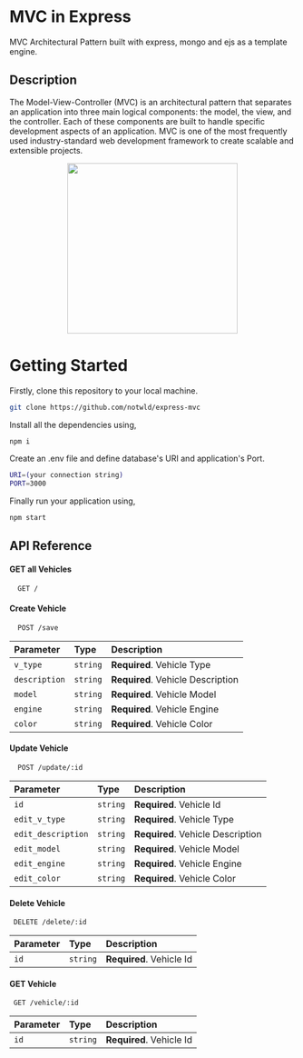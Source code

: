 # MVC in Express 
MVC Architectural Pattern built with express, mongo and ejs as a template engine.

## Description
The Model-View-Controller (MVC) is an architectural pattern that separates an application into three main logical components: the model, the view, and the controller. Each of these components are built to handle specific development aspects of an application. MVC is one of the most frequently used industry-standard web development framework to create scalable and extensible projects.

<p align="center"><img src="https://upload.wikimedia.org/wikipedia/commons/thumb/a/a0/MVC-Process.svg/1200px-MVC-Process.svg.png" width="300"></p>

# Getting Started

Firstly, clone this repository to your local machine.

```bash
git clone https://github.com/notwld/express-mvc
```

Install all the dependencies using,
```bash
npm i
```
Create an .env file and define database's URI and application's Port.
```bash
URI=(your connection string)
PORT=3000
```

Finally run your application using,
```bash
npm start
```

## API Reference

#### GET all Vehicles

```http
  GET /
```

#### Create Vehicle

```http
  POST /save
```

| Parameter | Type     | Description                |
| :-------- | :------- | :------------------------- |
| `v_type` | `string` | **Required**. Vehicle Type |
| `description` | `string` | **Required**. Vehicle Description |
| `model` | `string` | **Required**. Vehicle Model |
| `engine` | `string` | **Required**. Vehicle Engine |
| `color` | `string` | **Required**. Vehicle Color |

#### Update Vehicle

```http
  POST /update/:id
```

| Parameter | Type     | Description                |
| :-------- | :------- | :------------------------- |
| `id` | `string` | **Required**. Vehicle Id |
| `edit_v_type` | `string` | **Required**. Vehicle Type |
| `edit_description` | `string` | **Required**. Vehicle Description |
| `edit_model` | `string` | **Required**. Vehicle Model |
| `edit_engine` | `string` | **Required**. Vehicle Engine |
| `edit_color` | `string` | **Required**. Vehicle Color |

#### Delete Vehicle

```http
 DELETE /delete/:id
```

| Parameter | Type     | Description                |
| :-------- | :------- | :------------------------- |
| `id` | `string` | **Required**. Vehicle Id |

#### GET Vehicle

```http
 GET /vehicle/:id
```

| Parameter | Type     | Description                |
| :-------- | :------- | :------------------------- |
| `id` | `string` | **Required**. Vehicle Id |

